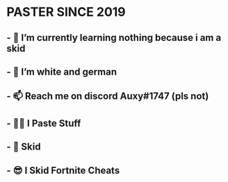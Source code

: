 # PASTER SINCE 2019

## - 🌱 I’m currently learning nothing because i am a skid
## - 💞️ I’m white and german
## - 📫 Reach me on discord Auxy#1747 (pls not)
## - 🤷‍♂️ I Paste Stuff
## - 👏 Skid
## - 😎 I Skid Fortnite Cheats


<!---
Auxkabel1337/Auxkabel1337 is a ✨ special ✨ repository because its `README.md` (this file) appears on your GitHub profile.
You can click the Preview link to take a look at your changes.
--->
